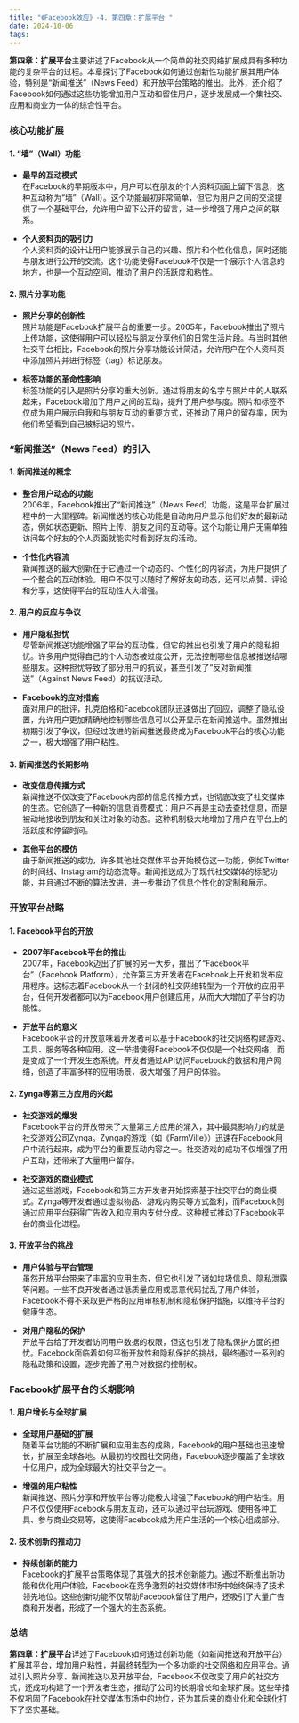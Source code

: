 ```yaml
---
title: "《Facebook效应》-4. 第四章：扩展平台 "
date: 2024-10-06
tags: 
---
```

**第四章：扩展平台**主要讲述了Facebook从一个简单的社交网络扩展成具有多种功能的复杂平台的过程。本章探讨了Facebook如何通过创新性功能扩展其用户体验，特别是“新闻推送”（News Feed）和开放平台策略的推出。此外，还介绍了Facebook如何通过这些功能增加用户互动和留住用户，逐步发展成一个集社交、应用和商业为一体的综合性平台。

### 核心功能扩展

#### 1. **“墙”（Wall）功能**
- **最早的互动模式**  
  在Facebook的早期版本中，用户可以在朋友的个人资料页面上留下信息，这种互动称为“墙”（Wall）。这个功能最初非常简单，但它为用户之间的交流提供了一个基础平台，允许用户留下公开的留言，进一步增强了用户之间的联系。

- **个人资料页的吸引力**  
  个人资料页的设计让用户能够展示自己的兴趣、照片和个性化信息，同时还能与朋友进行公开的交流。这个功能使得Facebook不仅是一个展示个人信息的地方，也是一个互动空间，推动了用户的活跃度和粘性。

#### 2. **照片分享功能**
- **照片分享的创新性**  
  照片功能是Facebook扩展平台的重要一步。2005年，Facebook推出了照片上传功能，这使得用户可以轻松与朋友分享他们的日常生活片段。与当时其他社交平台相比，Facebook的照片分享功能设计简洁，允许用户在个人资料页中添加照片并进行标签（tag）标记朋友。

- **标签功能的革命性影响**  
  标签功能的引入是照片分享的重大创新。通过将朋友的名字与照片中的人联系起来，Facebook增加了用户之间的互动，提升了用户参与度。照片和标签不仅成为用户展示自我和与朋友互动的重要方式，还推动了用户的留存率，因为他们希望看到自己被标记的照片。

### “新闻推送”（News Feed）的引入

#### 1. **新闻推送的概念**
- **整合用户动态的功能**  
  2006年，Facebook推出了“新闻推送”（News Feed）功能，这是平台扩展过程中的一大里程碑。新闻推送的核心功能是自动向用户显示他们好友的最新动态，例如状态更新、照片上传、朋友之间的互动等。这个功能让用户无需单独访问每个好友的个人页面就能实时看到好友的活动。

- **个性化内容流**  
  新闻推送的最大创新在于它通过一个动态的、个性化的内容流，为用户提供了一个整合的互动体验。用户不仅可以随时了解好友的动态，还可以点赞、评论和分享，这使得平台的互动性大大增强。

#### 2. **用户的反应与争议**
- **用户隐私担忧**  
  尽管新闻推送功能增强了平台的互动性，但它的推出也引发了用户的隐私担忧。许多用户觉得自己的个人动态被过度公开，无法控制哪些信息被推送给哪些朋友。这种担忧导致了部分用户的抗议，甚至引发了“反对新闻推送”（Against News Feed）的抗议活动。

- **Facebook的应对措施**  
  面对用户的批评，扎克伯格和Facebook团队迅速做出了回应，调整了隐私设置，允许用户更加精确地控制哪些信息可以公开显示在新闻推送中。虽然推出初期引发了争议，但经过改进的新闻推送最终成为Facebook平台的核心功能之一，极大增强了用户粘性。

#### 3. **新闻推送的长期影响**
- **改变信息传播方式**  
  新闻推送不仅改变了Facebook内部的信息传播方式，也彻底改变了社交媒体的生态。它创造了一种新的信息消费模式：用户不再是主动去查找信息，而是被动地接收到朋友和关注对象的动态。这种机制极大地增加了用户在平台上的活跃度和停留时间。

- **其他平台的模仿**  
  由于新闻推送的成功，许多其他社交媒体平台开始模仿这一功能，例如Twitter的时间线、Instagram的动态流等。新闻推送成为了现代社交媒体的标配功能，并且通过不断的算法改进，进一步推动了信息个性化的定制和展示。

### 开放平台战略

#### 1. **Facebook平台的开放**
- **2007年Facebook平台的推出**  
  2007年，Facebook迈出了扩展的另一大步，推出了“Facebook平台”（Facebook Platform），允许第三方开发者在Facebook上开发和发布应用程序。这标志着Facebook从一个封闭的社交网络转型为一个开放的应用平台，任何开发者都可以为Facebook用户创建应用，从而大大增加了平台的功能性。

- **开放平台的意义**  
  Facebook平台的开放意味着开发者可以基于Facebook的社交网络构建游戏、工具、服务等各种应用。这一举措使得Facebook不仅仅是一个社交网络，而是变成了一个开发生态系统。开发者通过API访问Facebook的数据和用户网络，创造了丰富多样的应用场景，极大增强了用户的体验。

#### 2. **Zynga等第三方应用的兴起**
- **社交游戏的爆发**  
  Facebook平台的开放带来了大量第三方应用的涌入，其中最具影响力的就是社交游戏公司Zynga。Zynga的游戏（如《FarmVille》）迅速在Facebook用户中流行起来，成为平台的重要互动内容之一。社交游戏的成功不仅增强了用户互动，还带来了大量用户留存。

- **社交游戏的商业模式**  
  通过这些游戏，Facebook和第三方开发者开始探索基于社交平台的商业模式。Zynga等开发者通过虚拟物品、游戏内购买等方式盈利，而Facebook则通过应用平台获得广告收入和应用内支付分成。这种模式推动了Facebook平台的商业化进程。

#### 3. **开放平台的挑战**
- **用户体验与平台管理**  
  虽然开放平台带来了丰富的应用生态，但它也引发了诸如垃圾信息、隐私泄露等问题。一些不良开发者通过低质量应用或恶意代码扰乱了用户体验，Facebook不得不采取更严格的应用审核机制和隐私保护措施，以维持平台的健康生态。

- **对用户隐私的保护**  
  开放平台给了开发者访问用户数据的权限，但这也引发了隐私保护方面的担忧。Facebook面临着如何平衡开放性和隐私保护的挑战，最终通过一系列的隐私政策和设置，逐步完善了用户对数据的控制权。

### Facebook扩展平台的长期影响

#### 1. **用户增长与全球扩展**
- **全球用户基础的扩展**  
  随着平台功能的不断扩展和应用生态的成熟，Facebook的用户基础也迅速增长，扩展至全球各地。从最初的校园社交网络，Facebook逐步覆盖了全球数十亿用户，成为全球最大的社交平台之一。

- **增强的用户粘性**  
  新闻推送、照片分享和开放平台等功能极大增强了Facebook的用户粘性。用户不仅仅使用Facebook与朋友互动，还可以通过平台玩游戏、使用各种工具、参与商业交易等，这使得Facebook成为用户生活的一个核心组成部分。

#### 2. **技术创新的推动力**
- **持续创新的能力**  
  Facebook的扩展平台策略体现了其强大的技术创新能力。通过不断推出新功能和优化用户体验，Facebook在竞争激烈的社交媒体市场中始终保持了技术领先地位。这些创新功能不仅帮助Facebook留住了用户，还吸引了大量广告商和开发者，形成了一个强大的生态系统。

### 总结
**第四章：扩展平台**详述了Facebook如何通过创新功能（如新闻推送和开放平台）扩展其平台，增加用户粘性，并最终转型为一个多功能的社交网络和应用平台。通过引入照片分享、新闻推送以及开放平台，Facebook不仅改变了用户的社交方式，还成功构建了一个开发者生态，推动了公司的长期增长和全球扩展。这些举措不仅巩固了Facebook在社交媒体市场中的地位，还为其后来的商业化和全球化打下了坚实基础。
